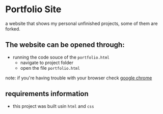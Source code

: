 # Portfolio Site
a website that shows my personal unfinished projects, some of them are forked.

## The website can be opened through:
- running the code souce of the `portfolio.html`
    - navigate to project folder
    - open the file `portfolio.html`


note: if you're having trouble with your browser check [google chrome](https://www.google.com/chrome/?brand=CHBD&gclid=Cj0KCQjwlqLdBRCKARIsAPxTGaVuraeNO-5MW1DNooIDb7Jhjj1TuNweG3zpB-_x4-kaTWQNT9dW27YaAjmsEALw_wcB&gclsrc=aw.ds&dclid=CMCA1ZK01d0CFVKNGwodtLoAcA)


## requirements information
- this project was built usin `html` and `css`